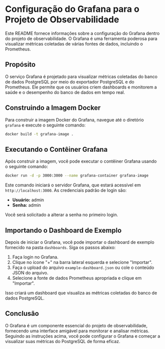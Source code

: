 # Configuração do Grafana para o Projeto de Observabilidade

Este README fornece informações sobre a configuração do Grafana dentro do projeto de observabilidade. O Grafana é uma ferramenta poderosa para visualizar métricas coletadas de várias fontes de dados, incluindo o Prometheus.

## Propósito

O serviço Grafana é projetado para visualizar métricas coletadas do banco de dados PostgreSQL por meio do exportador PostgreSQL e do Prometheus. Ele permite que os usuários criem dashboards e monitorem a saúde e o desempenho do banco de dados em tempo real.

## Construindo a Imagem Docker

Para construir a imagem Docker do Grafana, navegue até o diretório `grafana` e execute o seguinte comando:

```bash
docker build -t grafana-image .
```

## Executando o Contêiner Grafana

Após construir a imagem, você pode executar o contêiner Grafana usando o seguinte comando:

```bash
docker run -d -p 3000:3000 --name grafana-container grafana-image
```

Este comando iniciará o servidor Grafana, que estará acessível em `http://localhost:3000`. As credenciais padrão de login são:

- **Usuário:** admin
- **Senha:** admin

Você será solicitado a alterar a senha no primeiro login.

## Importando o Dashboard de Exemplo

Depois de iniciar o Grafana, você pode importar o dashboard de exemplo fornecido na pasta `dashboards`. Siga os passos abaixo:

1. Faça login no Grafana.
2. Clique no ícone "+" na barra lateral esquerda e selecione "Importar".
3. Faça o upload do arquivo `example-dashboard.json` ou cole o conteúdo JSON do arquivo.
4. Selecione a fonte de dados Prometheus apropriada e clique em "Importar".

Isso criará um dashboard que visualiza as métricas coletadas do banco de dados PostgreSQL.

## Conclusão

O Grafana é um componente essencial do projeto de observabilidade, fornecendo uma interface amigável para monitorar e analisar métricas. Seguindo as instruções acima, você pode configurar o Grafana e começar a visualizar suas métricas do PostgreSQL de forma eficaz.